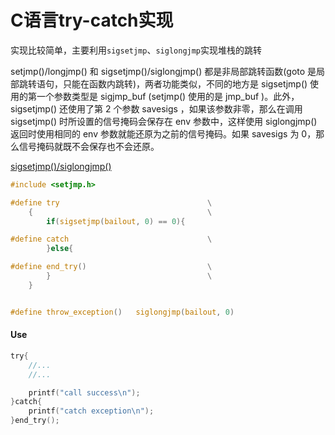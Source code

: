 # C语言try-catch实现
实现比较简单，主要利用`sigsetjmp`、`siglongjmp`实现堆栈的跳转


setjmp()/longjmp()  和 sigsetjmp()/siglongjmp()  都是非局部跳转函数(goto 是局部跳转语句，只能在函数内跳转)，两者功能类似，不同的地方是 sigsetjmp() 使用的第一个参数类型是 sigjmp_buf (setjmp() 使用的是 jmp_buf )。此外，sigsetjmp() 还使用了第 2 个参数 savesigs ，如果该参数非零，那么在调用 sigsetjmp() 时所设置的信号掩码会保存在 env 参数中，这样使用 siglongjmp() 返回时使用相同的 env 参数就能还原为之前的信号掩码。如果 savesigs 为 0，那么信号掩码就既不会保存也不会还原。

[sigsetjmp()/siglongjmp()](http://www.ibm.com/support/knowledgecenter/SSLTBW_2.1.0/com.ibm.zos.v2r1.bpxbd00/rtsigsj.htm)

```c
#include <setjmp.h>

#define try                                 \
    {                                       \
        if(sigsetjmp(bailout, 0) == 0){

#define catch                               \
        }else{                                  

#define end_try()                           \
        }                                   \
    }


#define throw_exception()   siglongjmp(bailout, 0)

```

#### Use

```c
try{
    //...
    //...

    printf("call success\n");
}catch{
    printf("catch exception\n");
}end_try();
```
